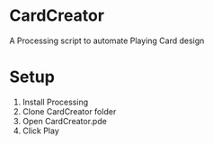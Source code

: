 CardCreator
===========

A Processing script to automate Playing Card design

Setup
=====

1. Install Processing
2. Clone CardCreator folder
3. Open CardCreator.pde
4. Click Play

